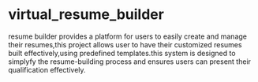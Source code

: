 # virtual_resume_builder
resume builder provides a platform for users to easily create and manage their resumes,this project allows user to have their customized resumes built effectively,using predefined templates.this system is designed to simplyfy the resume-building process and ensures users can present their qualification effectively.


